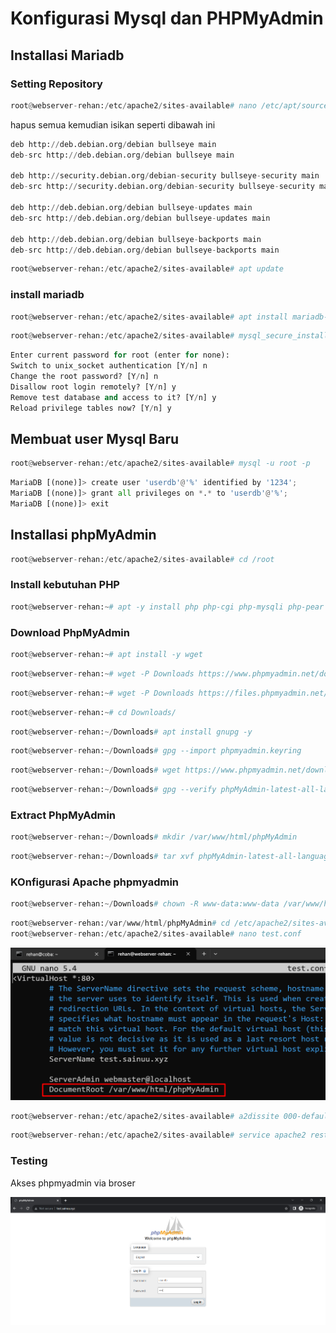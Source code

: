 # Konfigurasi Mysql dan PHPMyAdmin

## Installasi Mariadb

### Setting Repository

```py
root@webserver-rehan:/etc/apache2/sites-available# nano /etc/apt/sources.list
```
hapus semua kemudian isikan seperti dibawah ini

```py
deb http://deb.debian.org/debian bullseye main
deb-src http://deb.debian.org/debian bullseye main

deb http://security.debian.org/debian-security bullseye-security main
deb-src http://security.debian.org/debian-security bullseye-security main

deb http://deb.debian.org/debian bullseye-updates main
deb-src http://deb.debian.org/debian bullseye-updates main

deb http://deb.debian.org/debian bullseye-backports main
deb-src http://deb.debian.org/debian bullseye-backports main

```
```py
root@webserver-rehan:/etc/apache2/sites-available# apt update
```
### install mariadb

```py
root@webserver-rehan:/etc/apache2/sites-available# apt install mariadb-server mariadb-client -y
```

```py
root@webserver-rehan:/etc/apache2/sites-available# mysql_secure_installation
```
```py
Enter current password for root (enter for none):  
Switch to unix_socket authentication [Y/n] n  
Change the root password? [Y/n] n  
Disallow root login remotely? [Y/n] y  
Remove test database and access to it? [Y/n] y  
Reload privilege tables now? [Y/n] y  
```
## Membuat user Mysql Baru

```py
root@webserver-rehan:/etc/apache2/sites-available# mysql -u root -p
```

```py
MariaDB [(none)]> create user 'userdb'@'%' identified by '1234';
MariaDB [(none)]> grant all privileges on *.* to 'userdb'@'%';
MariaDB [(none)]> exit
```

## Installasi phpMyAdmin

```py
root@webserver-rehan:/etc/apache2/sites-available# cd /root
```
### Install kebutuhan PHP

```py
root@webserver-rehan:~# apt -y install php php-cgi php-mysqli php-pear php-mbstring libapache2-mod-php php-common php-phpseclib php-mysql
```
### Download PhpMyAdmin

```py
root@webserver-rehan:~# apt install -y wget
```
```py
root@webserver-rehan:~# wget -P Downloads https://www.phpmyadmin.net/downloads/phpMyAdmin-latest-all-languages.tar.gz
```
```py
root@webserver-rehan:~# wget -P Downloads https://files.phpmyadmin.net/phpmyadmin.keyring
```
```py
root@webserver-rehan:~# cd Downloads/
```
```py
root@webserver-rehan:~/Downloads# apt install gnupg -y
```
```py
root@webserver-rehan:~/Downloads# gpg --import phpmyadmin.keyring
```

```py
root@webserver-rehan:~/Downloads# wget https://www.phpmyadmin.net/downloads/phpMyAdmin-latest-all-languages.tar.gz.asc
```

```py
root@webserver-rehan:~/Downloads# gpg --verify phpMyAdmin-latest-all-languages.tar.gz.asc
```

### Extract PhpMyAdmin

```py
root@webserver-rehan:~/Downloads# mkdir /var/www/html/phpMyAdmin
```
```py
root@webserver-rehan:~/Downloads# tar xvf phpMyAdmin-latest-all-languages.tar.gz --strip-components=1 -C /var/www/html/phpMyAdmin
```
### KOnfigurasi Apache phpmyadmin

```py
root@webserver-rehan:~/Downloads# chown -R www-data:www-data /var/www/html/phpMyAdmin
```
```py
root@webserver-rehan:/var/www/html/phpMyAdmin# cd /etc/apache2/sites-available/
root@webserver-rehan:/etc/apache2/sites-available# nano test.conf  
```  

![Alt text](image-23.png)
```py
root@webserver-rehan:/etc/apache2/sites-available# a2dissite 000-default.conf
```
```py
root@webserver-rehan:/etc/apache2/sites-available# service apache2 restart
```

### Testing 

Akses phpmyadmin via broser

![Alt text](image-25.png)

